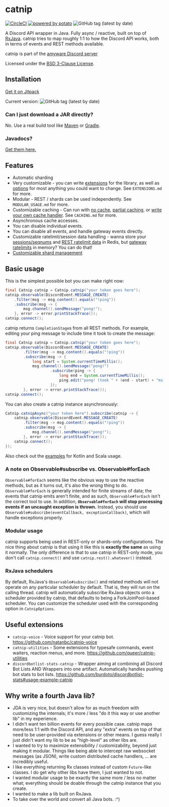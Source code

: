 # catnip

[![CircleCI](https://circleci.com/gh/mewna/catnip.svg?style=svg)](https://circleci.com/gh/mewna/catnip)
[![powered by potato](https://img.shields.io/badge/powered%20by-potato-%23db325c.svg)](https://mewna.com/)
![GitHub tag (latest by date)](https://img.shields.io/github/tag-date/mewna/catnip.svg?style=popout)


A Discord API wrapper in Java. Fully async / reactive, built on top of
[RxJava](http://reactivex.io). catnip tries to map roughly 1:1 to how the Discord 
API works, both in terms of events and REST methods available.

catnip is part of the [amyware Discord server](https://discord.gg/yeF2HpP)

Licensed under the [BSD 3-Clause License](https://tldrlegal.com/license/bsd-3-clause-license-(revised)).

## Installation

[Get it on Jitpack](https://jitpack.io/#com.mewna/catnip)

Current version: ![GitHub tag (latest by date)](https://img.shields.io/github/tag-date/mewna/catnip.svg?style=popout)

### Can I just download a JAR directly?

No. Use a real build tool like [Maven](https://maven.apache.org/) or [Gradle](https://gradle.org/).

### Javadocs?

[Get them here.](https://mewna.github.io/catnip/docs)

## Features

- Automatic sharding
- Very customizable - you can write [extensions](https://github.com/mewna/catnip/blob/master/src/main/java/com/mewna/catnip/extension/Extension.java)
  for the library, as well as [options](https://github.com/mewna/catnip/blob/master/src/main/java/com/mewna/catnip/CatnipOptions.java)
  for most anything you could want to change. See `EXTENSIONS.md` for more.
- Modular - REST / shards can be used independently. See `MODULAR_USAGE.md` for more.
- Customizable caching - Can run with [no cache](https://github.com/mewna/catnip/blob/master/src/main/java/com/mewna/catnip/cache/NoopEntityCache.java),
  [partial caching](https://github.com/mewna/catnip/blob/master/src/main/java/com/mewna/catnip/cache/CacheFlag.java),
  or [write your own cache handler](https://github.com/mewna/catnip/blob/master/src/main/java/com/mewna/catnip/cache/EntityCacheWorker.java).
  See `CACHING.md` for more.
- Asynchronous cache accesses.
- You can disable individual events.
- You can disable all events, and handle gateway events directly.
- Customizable ratelimit/session data handling - wanna store your 
  [sessions/seqnums](https://github.com/mewna/catnip/blob/master/src/main/java/com/mewna/catnip/shard/session/SessionManager.java) 
  and [REST ratelimit data](https://github.com/mewna/catnip/tree/master/src/main/java/com/mewna/catnip/rest/ratelimit)
  in Redis, but [gateway ratelimits](https://github.com/mewna/catnip/blob/master/src/main/java/com/mewna/catnip/shard/ratelimit/Ratelimiter.java)
  in memory? You can do that!
- [Customizable shard management](https://github.com/mewna/catnip/blob/master/src/main/java/com/mewna/catnip/shard/manager/ShardManager.java)

## Basic usage

This is the simplest possible bot you can make right now:

```Java
final Catnip catnip = Catnip.catnip("your token goes here");
catnip.observable(DiscordEvent.MESSAGE_CREATE)
    .filter(msg -> msg.content().equals("!ping"))
    .subscribe(msg -> {
        msg.channel().sendMessage("pong!");
    }, error -> error.printStackTrace());
catnip.connect();
```

catnip returns `CompletionStage`s from all REST methods. For example,
editing your ping message to include time it took to create the
message:

```Java
final Catnip catnip = Catnip.catnip("your token goes here");
catnip.observable(DiscordEvent.MESSAGE_CREATE)
        .filter(msg -> msg.content().equals("!ping"))
        .subscribe(msg -> {
            long start = System.currentTimeMillis();
            msg.channel().sendMessage("pong!")
                    .subscribe(ping -> {
                        long end = System.currentTimeMillis();
                        ping.edit("pong! (took " + (end - start) + "ms).");
                    });
        }, error -> error.printStackTrace());
catnip.connect();
```

You can also create a catnip instance asynchronously:

```Java
Catnip.catnipAsync("your token here").subscribe(catnip -> {
    catnip.observable(DiscordEvent.MESSAGE_CREATE)
        .filter(msg -> msg.content().equals("!ping"))
        .subscribe(msg -> {
            msg.channel().sendMessage("pong!");
        }, error -> error.printStackTrace());
    catnip.connect();
});
```

Also check out the [examples](https://github.com/mewna/catnip/tree/master/src/main/example/basic) for Kotlin and Scala usage.

### A note on Observable#subscribe vs. Observable#forEach

`Observable#forEach` seems like the obvious way to use the reactive methods, but as it turns out,
it's also the wrong thing to do. `Observable#forEach` is generally intended for finite streams of
data; the events that catnip emits aren't finite, and as such, `Observable#forEach` isn't the
correct tool to use. In addition, **`Observable#forEach` will stop processing events if an uncaught
exception is thrown.** Instead, you should use `Observable#subscribe(eventCallback, exceptionCallback)`,
which will handle exceptions properly.

### Modular usage

catnip supports being used in REST-only or shards-only configurations. The nice thing about catnip
is that using it like this is **exactly the same** as using it normally. The only difference is
that to use catnip in REST-only mode, you don't call `catnip.connect()` and use 
`catnip.rest().whatever()` instead. 

### RxJava schedulers

By default, RxJava's `Observable#subscribe()` and related methods will not operate on any
particular scheduler by default. That is, they will run on the calling thread. catnip will
automatically subscribe RxJava objects onto a scheduler provided by catnip, that defaults
to being a ForkJoinPool-based scheduler. You can customize the scheduler used with the
corresponding option in `CatnipOptions`.

## Useful extensions

- `catnip-voice` - Voice support for your catnip bot. 
  https://github.com/natanbc/catnip-voice
- `catnip-utilities` - Some extensions for typesafe commands, event waiters, reaction menus, 
  and more. https://github.com/queer/catnip-utilities 
- `discordbotlist-stats-catnip` - Wrapper aiming at combining all Discord Bot Lists AND Wrappers into one artifact.
  Automatically handles pushing bot stats to bot lists. https://github.com/burdoto/discordbotlist-stats#usage-example-catnip

## Why write a fourth Java lib?

- JDA is very nice, but doesn't allow for as much freedom with customizing the internals;
  it's more / less "do it this way or use another lib" in my experience.
- I didn't want ten billion events for every possible case. catnip maps more/less 1:1 with the
  Discord API, and any "extra" events on top of that need to be user-provided via extensions or
  other means. I guess really I just didn't want my lib to be as "high-level" as other libs are.
- I wanted to try to maximize extensibility / customizability, beyond just making it modular. Things
  like being able to intercept raw websocket messages (as JSON), write custom distributed cache handlers,
  ... are incredibly useful.
- I like everything returning Rx classes instead of custom `Future`-like classes. I do get why other libs
  have them, I just wanted to not.
- I wanted modular usage to be exactly the same more / less no matter what; everything
  should be doable through the catnip instance that you create.
- I wanted to make a lib built on RxJava.
- To take over the world and convert all Java bots. :^)
